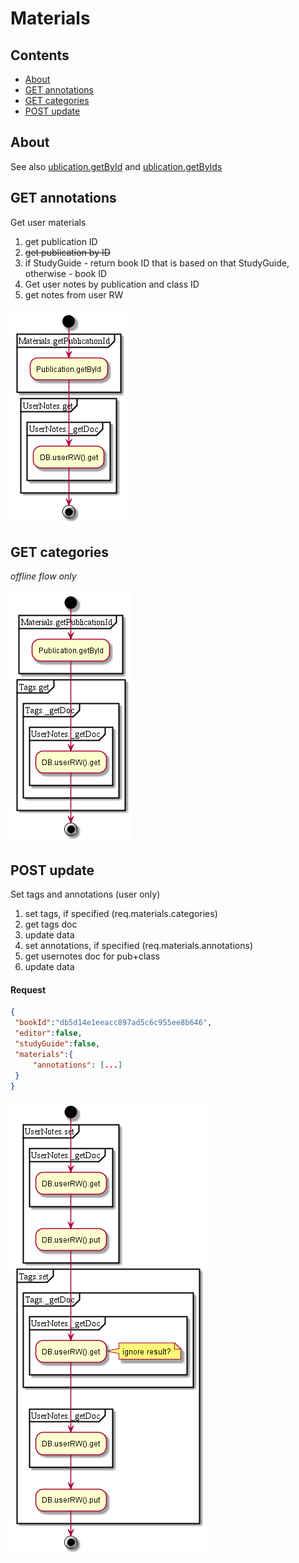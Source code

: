 # Materials

## Contents

* [About](#about)
* [GET annotations](#get-annotations)
* [GET categories](#get-categories)
* [POST update](#post-update)


## About

See also [ublication.getById](../Publication.md#getbyid) and [ublication.getByIds](../Publication.md#getbyids)


## GET annotations

Get user materials

1. get publication ID
  1. ~~get publication by ID~~
  1. if StudyGuide - return book ID that is based on that StudyGuide, otherwise - book ID
1. Get user notes by publication and class ID
2. get notes from user RW

![schema](../diagrams/Materials.GET.getAnnotations.png)  


## GET categories

_offline flow only_

![schema](../diagrams/Materials.GET.getTags.png)  


## POST update

Set tags and annotations (user only)
1. set tags, if specified (req.materials.categories)
  1. get tags doc
  1. update data
1. set annotations, if specified (req.materials.annotations)
  1. get usernotes doc for pub+class
  1. update data

#### Request
```json
{
 "bookId":"db5d14e1eeacc897ad5c6c955ee8b646",
 "editor":false,
 "studyGuide":false,
 "materials":{
     "annotations": [...]
 }
}

```

![schema](../diagrams/Materials.POST.update.png)  
